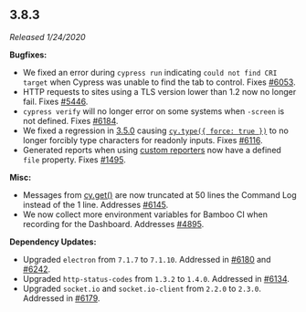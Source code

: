 ## 3.8.3

_Released 1/24/2020_

**Bugfixes:**

- We fixed an error during `cypress run` indicating `could not find CRI target` when Cypress was unable to find the tab to control. Fixes [#6053](https://github.com/cypress-io/cypress/issues/6053).
- HTTP requests to sites using a TLS version lower than 1.2 now no longer fail. Fixes [#5446](https://github.com/cypress-io/cypress/issues/5446).
- `cypress verify` will no longer error on some systems when `-screen` is not defined. Fixes [#6184](https://github.com/cypress-io/cypress/issues/6184).
- We fixed a regression in [3.5.0](#3-5-0) causing [`cy.type({ force: true })`](/api/commands/type) to no longer forcibly type characters for readonly inputs. Fixes [#6116](https://github.com/cypress-io/cypress/issues/6116).
- Generated reports when using [custom reporters](/guides/tooling/reporters) now have a defined `file` property. Fixes [#1495](https://github.com/cypress-io/cypress/issues/1495).

**Misc:**

- Messages from [cy.get()](/api/commands/get) are now truncated at 50 lines the Command Log instead of the 1 line. Addresses [#6145](https://github.com/cypress-io/cypress/issues/6145).
- We now collect more environment variables for Bamboo CI when recording for the Dashboard. Addresses [#4895](https://github.com/cypress-io/cypress/issues/4895).

**Dependency Updates:**

- Upgraded `electron` from `7.1.7` to `7.1.10`. Addressed in [#6180](https://github.com/cypress-io/cypress/pull/6180) and [#6242](https://github.com/cypress-io/cypress/pull/6242).
- Upgraded `http-status-codes` from `1.3.2` to `1.4.0`. Addressed in [#6134](https://github.com/cypress-io/cypress/pull/6134).
- Upgraded `socket.io` and `socket.io-client` from `2.2.0` to `2.3.0`. Addressed in [#6179](https://github.com/cypress-io/cypress/pull/6179).
